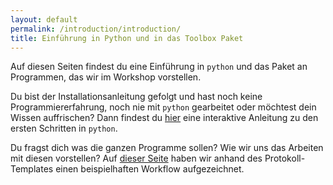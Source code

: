 ```yaml
---
layout: default
permalink: /introduction/introduction/
title: Einführung in Python und in das Toolbox Paket
---
```


Auf diesen Seiten findest du eine Einführung in `python` und das Paket an Programmen,
das wir im Workshop vorstellen.

Du bist der Installationsanleitung gefolgt und hast noch keine Programmiererfahrung,
noch nie mit `python` gearbeitet oder möchtest dein Wissen auffrischen?
Dann findest du [hier](/introduction/python/) eine interaktive Anleitung zu den ersten Schritten in `python`.

Du fragst dich was die ganzen Programme sollen?
Wie wir uns das Arbeiten mit diesen vorstellen?
Auf [dieser Seite](/introduction/toolbox/) haben wir anhand des Protokoll-Templates
einen beispielhaften Workflow aufgezeichnet.
